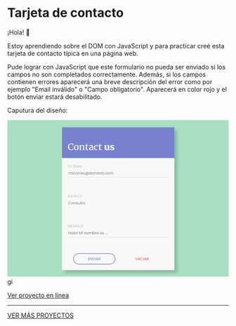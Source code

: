 # Tarjeta de contacto

¡Hola! :wave: 

Estoy aprendiendo sobre el DOM con JavaScript y para practicar creé esta tarjeta de contacto típica en una página web.

Pude lograr con JavaScript que este formulario no pueda ser enviado si los campos no son completados correctamente. Además, si los campos contienen errores aparecerá una breve descripción del error como por ejemplo "Email inválido" o "Campo obligatorio". Aparecerá en color rojo y el botón enviar estará desabilitado.

Caputura del diseño:

<img src="https://github.com/lautaronahuelc/contact-card/blob/master/resultado-final.jpg"/>gi

[Ver proyecto en línea](https://violet-contact-card.netlify.app/)

***

[VER MÁS PROYECTOS](https://github.com/lautaronahuelc?tab=repositories)